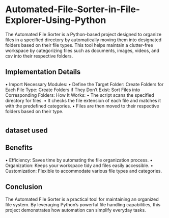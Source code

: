 # Automated-File-Sorter-in-File-Explorer-Using-Python
The Automated File Sorter is a Python-based project designed to organize files in a specified directory by automatically moving them into designated folders based on their file types. This tool helps maintain a clutter-free workspace by categorizing files such as documents, images, videos, and csv into their respective folders.
## Implementation Details
•	Import Necessary Modules:
•	Define the Target Folder: Create Folders for Each File Type: Create Folders if They Don’t Exist: Sort Files into Corresponding Folders: How It Works:
•	The script scans the specified directory for files.
•	It checks the file extension of each file and matches it with the predefined categories.
•	Files are then moved to their respective folders based on their type.
#

##  <a herf ="https://github.com/LUJAINALALAWI/-Automated-File-Sorter-in-File-Explorer-Using-Python/blob/main/move.ipynb">dataset used</a>

## Benefits
•	Efficiency: Saves time by automating the file organization process.
•	Organization: Keeps your workspace tidy and files easily accessible.
•	Customization: Flexible to accommodate various file types and categories.
## Conclusion
The Automated File Sorter is a practical tool for maintaining an organized file system. By leveraging Python’s powerful file handling capabilities, this project demonstrates how automation can simplify everyday tasks.
